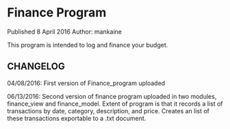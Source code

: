 # Finance Program
Published 8 April 2016
Author: mankaine

This program is intended to log and finance your budget.

## CHANGELOG
04/08/2016: First version of Finance_program uploaded

06/13/2016: Second version of finance program uploaded in two modules, finance_view and finance_model. Extent of program is that it records a list of transactions by date, category, description, and price. Creates an list of these transactions exportable to a .txt document.
